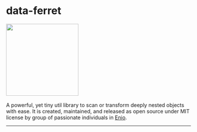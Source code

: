 # data-ferret

<p style="align: center">
  <img src="https://github.com/enio-ireland/enio/blob/develop/images/data-ferret.png?raw=true" width="197">
  <br />
  <br />
  A powerful, yet tiny util library to scan or transform deeply nested objects with ease. It is created, maintained, and released as open source under MIT license by group of passionate individuals in <a href="https://github.com/enio-ireland/enio">Enio</a>.
</p>

---
